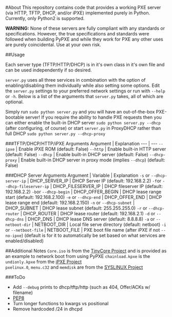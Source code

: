 #About
This repository contains code that provides a working PXE server (via HTTP, TFTP, DHCP, and/or iPXE) implemented purely in Python. Currently, only Python2 is supported.

**WARNING:** None of these servers are fully compliant with any standards or specifications. However, the true specifications and standards were followed when building PyPXE and while they work for PXE any other uses are purely coincidental. Use at your own risk.

##Usage

Each server type (TFTP/HTTP/DHCP) is in it's own class in it's own file and can be used independently if so desired.

```server.py``` uses all three services in combination with the option of enabling/disabling them individually while also setting some options. Edit the ```server.py``` settings to your preferred network settings or run with ```--help``` or ```-h```. Below is a list of the arguments that ```server.py``` takes, all of which are optional.

Simply run ```sudo python server.py``` and you will have an out-of-the-box PXE-bootable server! If you require the ability to handle PXE requests then you can either enable the built-in DHCP server ```sudo python server.py --dhcp``` (after configuring, of course) or start ```server.py``` in ProxyDHCP rather than full DHCP ```sudo python server.py --dhcp-proxy```

###TFTP/DHCP/HTTP/iPXE Arguments
Argument | Explanation
--- | ---
```--ipxe``` | Enable iPXE ROM (default: False)
```--http``` | Enable built-in HTTP server (default: False) 
```--dhcp``` | Enable built-in DHCP server (default: False)
```--dhcp-proxy``` | Enable built-in DHCP server in proxy mode (implies ```--dhcp```) (default: False)

###DHCP Server Arguments
Argument | Variable | Explanation
```-s``` or ```--dhcp-server-ip``` | DHCP_SERVER_IP | DHCP Server IP (default: 192.168.2.2) 
```-f```or ```--dhcp-fileserver-ip``` | DHCP_FILESERVER_IP | DHCP fileserver IP (default: 192.168.2.2)
```-b```or ```--dhcp-begin``` | DHCP_OFFER_BEGIN | DHCP lease range start (default: 192.168.2.100)
```-e``` or ```--dhcp-end``` | DHCP_OFFER_END | DHCP lease range end (default: 192.168.2.150)
```-n``` or ```--dhcp-subnet``` | DHCP_SUBNET | DHCP lease subnet (default: 255.255.255.0)
```-r``` or ```--dhcp-router``` | DHCP_ROUTER | DHCP lease router (default: 192.168.2.1)
```-d``` or ```--dhcp-dns``` | DHCP_DNS | DHCP lease DNS server (default: 8.8.8.8)
```-a``` or ```--netboot-dir``` | NETBOOT_DIR | Local file serve directory (default: netboot)
```-i``` or ```--netboot-file``` | NETBOOT_FILE | PXE boot file name (after iPXE if not ```--no-ipxe```) (default is for it to automatically be set based on what services are enabled/disabled)

##Additional Notes
```Core.iso``` is from the [TinyCore Project](http://distro.ibiblio.org/tinycorelinux/) and is provided as an example to network boot from using PyPXE
```chainload.kpxe``` is the ```undionly.kpxe``` from the [iPXE Project](http://ipxe.org/)  
```pxelinux.0```, ```menu.c32``` and ```memdisk``` are from the [SYSLINUX Project](http://www.syslinux.org/)  

###ToDo
- Add ```--debug``` prints to dhcp/tftp/http (such as 404, Offer/ACKs w/ filename)
- [PEP8](http://legacy.python.org/dev/peps/pep-0008/)
- Turn longer functions to kwargs vs positional
- Remove hardcoded /24 in dhcpd